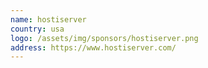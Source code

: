 ```yaml
---
name: hostiserver
country: usa
logo: /assets/img/sponsors/hostiserver.png
address: https://www.hostiserver.com/
---
```


